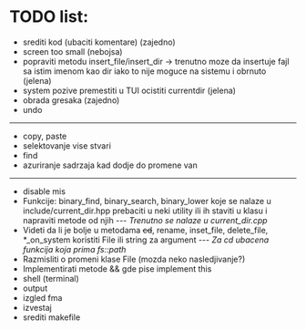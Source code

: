 # TODO list:
- srediti kod (ubaciti komentare) (zajedno)
- screen too small (nebojsa)
- popraviti metodu insert_file/insert_dir -> trenutno moze da insertuje fajl sa istim imenom kao dir iako to nije moguce na sistemu i obrnuto (jelena)
- system pozive premestiti u TUI ocistiti currentdir (jelena)
- obrada gresaka (zajedno)
- undo
---------------------------------------------------------------------------------------------------------------
- copy, paste
- selektovanje vise stvari
- find
- azuriranje sadrzaja kad dodje do promene van
--------------------------------------------------------------------------------------------------------------
- disable mis
- Funkcije:  binary_find,  binary_search,  binary_lower  koje se nalaze u include/current_dir.hpp prebaciti u neki utility ili ih staviti u klasu i napraviti metode od njih --- *Trenutno se nalaze u current_dir.cpp*
- Videti da li je bolje u metodama ~~cd~~, rename, inset_file, delete_file, *_on_system koristiti File ili string za argument --- *Za cd ubacena funkcija koja prima fs::path*
- Razmisliti o promeni klase File (mozda neko nasledjivanje?)
- Implementirati metode && gde pise implement this
- shell (terminal)
- output
- izgled fma
- izvestaj
- srediti makefile
